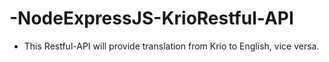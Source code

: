 # -NodeExpressJS-KrioRestful-API

- This Restful-API will provide translation from Krio to English, vice versa.
